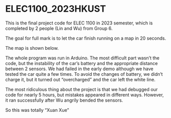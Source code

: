 # ELEC1100_2023HKUST
This is the final project code for ELEC 1100 in 2023 semester, which is completed by 2 people (Lin and Wu) from Group 6.

The goal for full mark is to let the car finish running on a map in 20 seconds.

The map is shown below.
 
The whole program was run in Arduino. The most difficult part wasn’t the code, but the instability of the car’s battery and the appropriate distance between 2 sensors.
We had failed in the early demo although we have tested the car quite a few times. To avoid the changes of battery, we didn’t charge it, but it turned out “overcharged” and the car left the white line.

The most ridiculous thing about the project is that we had debugged our code for nearly 5 hours, but mistakes appeared in different ways. However, it ran successfully after Wu angrily bended the sensors.

So this was totally “Xuan Xue”

